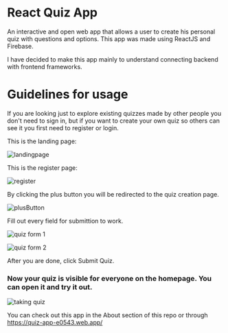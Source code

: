 # React Quiz App

An interactive and open web app that allows a user to create his personal quiz with questions and options.
This app was made using ReactJS and Firebase.

I have decided to make this app mainly to understand connecting backend with frontend frameworks.

# Guidelines for usage

If you are looking just to explore existing quizzes made by other people you don't need to sign in, but if you want to create your own quiz so others can see it you first need to register or login.

This is the landing page:

![landingpage](https://github.com/kosharun/quiz-app/assets/121234919/c848022d-58f1-453c-83f3-296e92571404)

This is the register page:

![register](https://github.com/kosharun/quiz-app/assets/121234919/f9274111-5bc6-460b-b528-b439b6f5a54e)

By clicking the plus button you will be redirected to the quiz creation page.

![plusButton](https://github.com/kosharun/quiz-app/assets/121234919/2cbb8172-9efd-4beb-92d2-caac68393e6e)

Fill out every field for submittion to work.

![quiz form 1](https://github.com/kosharun/quiz-app/assets/121234919/20b061f2-cf82-4f07-8be0-1e3ea1ddfa46)

![quiz form 2](https://github.com/kosharun/quiz-app/assets/121234919/b4107f2d-dd06-43d3-9964-e21e13fdbc20)


After you are done, click Submit Quiz.

### Now your quiz is visible for everyone on the homepage. You can open it and try it out.

![taking quiz](https://github.com/kosharun/quiz-app/assets/121234919/90e254c2-8f8e-44f3-8436-8b3fa80daa65)

You can check out this app in the About section of this repo or through https://quiz-app-e0543.web.app/

